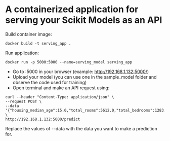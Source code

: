 # A containerized application for serving your Scikit Models as an API

Build container image:
```
docker build -t serving_app .
```

Run application:
```
docker run -p 5000:5000 --name=serving_model serving_app
```

- Go to <Your local IP address>:5000 in your browser (example: http://192.168.1.132:5000/)
- Upload your model (you can use one in the sample_model folder and observe the code used for training)
- Open terminal and make an API request using:

```
curl --header "Content-Type: application/json" \
--request POST \
--data '{"housing_median_age":15.0,"total_rooms":5612.0,"total_bedrooms":1283.0,"population":1015.0,"households":472.0,"median_income":1.4936}' \
http://192.168.1.132:5000/predict
```

Replace the values of --data with the data you want to make a prediction for.
